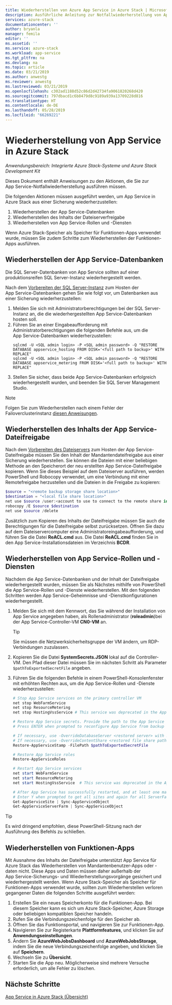 ```yaml
---
title: Wiederherstellen von Azure App Service in Azure Stack | Microsoft-Dokumentation
description: Ausführliche Anleitung zur Notfallwiederherstellung von App Service in Azure Stack
services: azure-stack
documentationcenter: ''
author: bryanla
manager: femila
editor: ''
ms.assetid: ''
ms.service: azure-stack
ms.workload: app-service
ms.tgt_pltfrm: na
ms.devlang: na
ms.topic: article
ms.date: 03/21/2019
ms.author: anwestg
ms.reviewer: anwestg
ms.lastreviewed: 03/21/2019
ms.openlocfilehash: c302ad1188d52c86d2d42734fa9061820268d420
ms.sourcegitcommit: 797dbacd1c6b8479d8c9189a939a13709228d816
ms.translationtype: HT
ms.contentlocale: de-DE
ms.lasthandoff: 05/28/2019
ms.locfileid: "66269221"
---
```

# <a name="recovery-of-app-service-on-azure-stack"></a>Wiederherstellung von App Service in Azure Stack

*Anwendungsbereich: Integrierte Azure Stack-Systeme und Azure Stack Development Kit*  

Dieses Dokument enthält Anweisungen zu den Aktionen, die Sie zur App Service-Notfallwiederherstellung ausführen müssen.

Die folgenden Aktionen müssen ausgeführt werden, um App Service in Azure Stack aus einer Sicherung wiederherzustellen:
1.  Wiederherstellen der App Service-Datenbanken
2.  Wiederherstellen des Inhalts der Dateiserverfreigabe
3.  Wiederherstellen von App Service-Rollen und -Diensten

Wenn Azure Stack-Speicher als Speicher für Funktionen-Apps verwendet wurde, müssen Sie zudem Schritte zum Wiederherstellen der Funktionen-Apps ausführen.

## <a name="restore-the-app-service-databases"></a>Wiederherstellen der App Service-Datenbanken
Die SQL Server-Datenbanken von App Service sollten auf einer produktionsreifen SQL Server-Instanz wiederhergestellt werden. 

Nach dem [Vorbereiten der SQL Server-Instanz](azure-stack-app-service-before-you-get-started.md#prepare-the-sql-server-instance) zum Hosten der App Service-Datenbanken gehen Sie wie folgt vor, um Datenbanken aus einer Sicherung wiederherzustellen:

1. Melden Sie sich mit Administratorberechtigungen bei der SQL Server-Instanz an, die die wiederhergestellten App Service-Datenbanken hosten soll.
2. Führen Sie an einer Eingabeaufforderung mit Administratorberechtigungen die folgenden Befehle aus, um die App Service-Datenbanken wiederherzustellen:
    ```dos
    sqlcmd -U <SQL admin login> -P <SQL admin password> -Q "RESTORE DATABASE appservice_hosting FROM DISK='<full path to backup>' WITH REPLACE"
    sqlcmd -U <SQL admin login> -P <SQL admin password> -Q "RESTORE DATABASE appservice_metering FROM DISK='<full path to backup>' WITH REPLACE"
    ```
3. Stellen Sie sicher, dass beide App Service-Datenbanken erfolgreich wiederhergestellt wurden, und beenden Sie SQL Server Management Studio.

> [!NOTE]
> Folgen Sie zum Wiederherstellen nach einem Fehler der Failoverclusterinstanz [diesen Anweisungen](https://docs.microsoft.com/sql/sql-server/failover-clusters/windows/recover-from-failover-cluster-instance-failure?view=sql-server-2017). 

## <a name="restore-the-app-service-file-share-content"></a>Wiederherstellen des Inhalts der App Service-Dateifreigabe
Nach dem [Vorbereiten des Dateiservers](azure-stack-app-service-before-you-get-started.md#prepare-the-file-server) zum Hosten der App Service-Dateifreigabe müssen Sie den Inhalt der Mandantendateifreigabe aus einer Sicherung wiederherstellen. Sie können die Dateien mit einer beliebigen Methode an den Speicherort der neu erstellten App Service-Dateifreigabe kopieren. Wenn Sie dieses Beispiel auf dem Dateiserver ausführen, werden PowerShell und Robocopy verwendet, um eine Verbindung mit einer Remotefreigabe herzustellen und die Dateien in die Freigabe zu kopieren:

```powershell
$source = "<remote backup storage share location>"
$destination = "<local file share location>"
net use $source /user:<account to use to connect to the remote share in the format of domain\username> *
robocopy /E $source $destination
net use $source /delete
```

Zusätzlich zum Kopieren des Inhalts der Dateifreigabe müssen Sie auch die Berechtigungen für die Dateifreigabe selbst zurücksetzen. Öffnen Sie dazu auf dem Dateiservercomputer eine Administratoreingabeaufforderung, und führen Sie die Datei **ReACL.cmd** aus. Die Datei **ReACL.cmd** finden Sie in den App Service-Installationsdateien im Verzeichnis **BCDR**.

## <a name="restore-app-service-roles-and-services"></a>Wiederherstellen von App Service-Rollen und -Diensten
Nachdem die App Service-Datenbanken und der Inhalt der Dateifreigabe wiederhergestellt wurden, müssen Sie als Nächstes mithilfe von PowerShell die App Service-Rollen und -Dienste wiederherstellen. Mit den folgenden Schritten werden App Service-Geheimnisse und -Dienstkonfigurationen wiederhergestellt.  

1. Melden Sie sich mit dem Kennwort, das Sie während der Installation von App Service angegeben haben, als Rollenadministrator (**roleadmin**)bei der App Service-Controller-VM **CN0-VM** an. 
    > [!TIP]
    > Sie müssen die Netzwerksicherheitsgruppe der VM ändern, um RDP-Verbindungen zuzulassen. 
2. Kopieren Sie die Datei **SystemSecrets.JSON** lokal auf die Controller-VM. Den Pfad dieser Datei müssen Sie im nächsten Schritt als Parameter `$pathToExportedSecretFile` angeben. 
3. Führen Sie die folgenden Befehle in einem PowerShell-Konsolenfenster mit erhöhten Rechten aus, um die App Service-Rollen und -Dienste wiederherzustellen:

    ```powershell
    # Stop App Service services on the primary controller VM
    net stop WebFarmService
    net stop ResourceMetering
    net stop HostingVssService # This service was deprecated in the App Service 1.5 release and is not required after the App Service 1.4 release.

    # Restore App Service secrets. Provide the path to the App Service secrets file copied from backup. For example, C:\temp\SystemSecrets.json.
    # Press ENTER when prompted to reconfigure App Service from backup 

    # If necessary, use -OverrideDatabaseServer <restored server> with Restore-AppServiceStamp when the restored database server has a different address than backed-up deployment.
    # If necessary, use -OverrideContentShare <restored file share path> with Restore-AppServiceStamp when the restored file share has a different path from backed-up deployment.
    Restore-AppServiceStamp -FilePath $pathToExportedSecretFile 

    # Restore App Service roles
    Restore-AppServiceRoles

    # Restart App Service services
    net start WebFarmService
    net start ResourceMetering
    net start HostingVssService  # This service was deprecated in the App Service 1.5 release and is not required after the App Service 1.4 release.

    # After App Service has successfully restarted, and at least one management server is in ready state, synchronize App Service objects to complete the restore
    # Enter Y when prompted to get all sites and again for all ServerFarm entities.
    Get-AppServiceSite | Sync-AppServiceObject
    Get-AppServiceServerFarm | Sync-AppServiceObject
    ```

> [!TIP]
> Es wird dringend empfohlen, diese PowerShell-Sitzung nach der Ausführung des Befehls zu schließen.

## <a name="restore-function-apps"></a>Wiederherstellen von Funktionen-Apps 
Mit Ausnahme des Inhalts der Dateifreigabe unterstützt App Service für Azure Stack das Wiederherstellen von Mandantenbenutzer-Apps oder -daten nicht. Diese Apps und Daten müssen daher außerhalb der App Service-Sicherungs- und Wiederherstellungsvorgänge gesichert und wiederhergestellt werden. Wenn Azure Stack-Speicher als Speicher für Funktionen-Apps verwendet wurde, sollten zum Wiederherstellen verloren gegangener Daten die folgenden Schritte ausgeführt werden:

1. Erstellen Sie ein neues Speicherkonto für die Funktionen-App. Bei diesem Speicher kann es sich um Azure Stack-Speicher, Azure Storage oder beliebigen kompatiblen Speicher handeln.
2. Rufen Sie die Verbindungszeichenfolge für den Speicher ab.
3. Öffnen Sie das Funktionsportal, und navigieren Sie zur Funktionen-App.
4. Navigieren Sie zur Registerkarte **Plattformfeatures**, und klicken Sie auf **Anwendungseinstellungen**.
5. Ändern Sie **AzureWebJobsDashboard** und **AzureWebJobsStorage**, indem Sie die neue Verbindungszeichenfolge angeben, und klicken Sie auf **Speichern**.
6. Wechseln Sie zu **Übersicht**.
7. Starten Sie die App neu. Möglicherweise sind mehrere Versuche erforderlich, um alle Fehler zu löschen.

## <a name="next-steps"></a>Nächste Schritte
[App Service in Azure Stack (Übersicht)](azure-stack-app-service-overview.md)